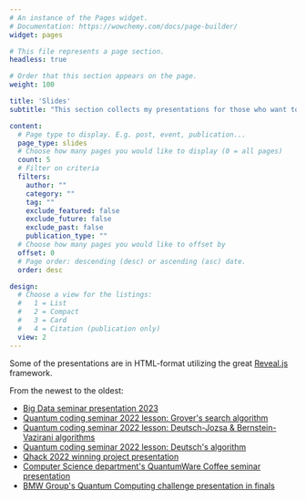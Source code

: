 ```yaml
---
# An instance of the Pages widget.
# Documentation: https://wowchemy.com/docs/page-builder/
widget: pages

# This file represents a page section.
headless: true

# Order that this section appears on the page.
weight: 100

title: 'Slides'
subtitle: "This section collects my presentations for those who want to return them later. ''You don't really understand it before you can explain it to others.''"

content:
  # Page type to display. E.g. post, event, publication...
  page_type: slides
  # Choose how many pages you would like to display (0 = all pages)
  count: 5
  # Filter on criteria
  filters:
    author: ""
    category: ""
    tag: ""
    exclude_featured: false
    exclude_future: false
    exclude_past: false
    publication_type: ""
  # Choose how many pages you would like to offset by
  offset: 0
  # Page order: descending (desc) or ascending (asc) date.
  order: desc

design:
  # Choose a view for the listings:
  #   1 = List
  #   2 = Compact
  #   3 = Card
  #   4 = Citation (publication only)
  view: 2
---
```

Some of the presentations are in HTML-format utilizing the great [Reveal.js](https://revealjs.com/) framework.

From the newest to the oldest:
- [Big Data seminar presentation 2023](https://valterUo.github.io/presentations/Quantum_computing_perspective%20_for%20_Big%20_Data%20_management_2023/index.html)
- [Quantum coding seminar 2022 lesson: Grover's search algorithm](https://valteruo.github.io/presentations/Quantum_coding_seminar_Grover_algorithm/Lesson_5_4_Grover_search_algorithm.pdf)
- [Quantum coding seminar 2022 lesson: Deutsch-Jozsa & Bernstein-Vazirani algorithms](https://valteruo.github.io/presentations/Quantum_coding_seminar_%20Deutsch-Jozsa_and_Bernstein-Vazirani_algorithms/Lesson_5_2__Deutsch_Jozsa___Bernstein_Vazirani_algorithms.pdf)
- [Quantum coding seminar 2022 lesson: Deutsch's algorithm](https://valteruo.github.io/presentations/Quantum_coding_seminar_Deutsch_algorithm/Lesson_5_1__Deutsch_algorithm.pdf)
- [Qhack 2022 winning project presentation](https://valteruo.github.io/presentations/QHack2022/index.html)
- [Computer Science department's QuantumWare Coffee seminar presentation](https://valteruo.github.io/presentations/quantumWare/index.html)
- [BMW Group's Quantum Computing challenge presentation in finals](https://valteruo.github.io/presentations/bmwSensorOptimization/index.html)